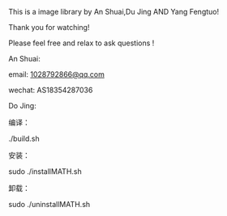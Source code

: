 This is a image library by An Shuai,Du Jing AND Yang Fengtuo!

Thank you for watching!

Please feel free and relax to ask questions !

An Shuai: 

email: 1028792866@qq.com

wechat: AS18354287036


Do Jing:

编译：

./build.sh

安装：

sudo ./installMATH.sh

卸载：

sudo ./uninstallMATH.sh